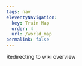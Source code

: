 ```yaml
---
tags: nav
eleventyNavigation:
  key: Train Map
  order: 4
  url: /world_map
permalink: false
---
```


Redirecting to wiki overview
